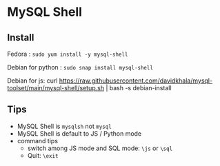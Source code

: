 # MySQL Shell

## Install

Fedora :  `sudo yum install -y mysql-shell` 

Debian for python : `sudo snap install mysql-shell`

Debian for js: curl https://raw.githubusercontent.com/davidkhala/mysql-toolset/main/mysql-shell/setup.sh | bash -s debian-install

## Tips
- MySQL Shell is `mysqlsh` not `mysql`
- MySQL Shell is default to JS / Python mode
- command tips 
    - switch among JS mode and SQL mode: `\js` or `\sql`
    - Quit: `\exit`
